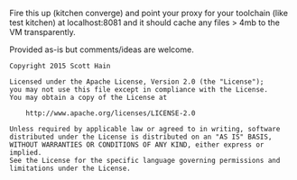 Fire this up (kitchen converge) and point your proxy for your toolchain (like test kitchen) at
localhost:8081 and it should cache any files > 4mb to the VM transparently.


Provided as-is but comments/ideas are welcome.

```text
Copyright 2015 Scott Hain

Licensed under the Apache License, Version 2.0 (the "License");
you may not use this file except in compliance with the License.
You may obtain a copy of the License at

    http://www.apache.org/licenses/LICENSE-2.0

Unless required by applicable law or agreed to in writing, software
distributed under the License is distributed on an "AS IS" BASIS,
WITHOUT WARRANTIES OR CONDITIONS OF ANY KIND, either express or implied.
See the License for the specific language governing permissions and
limitations under the License.
```
